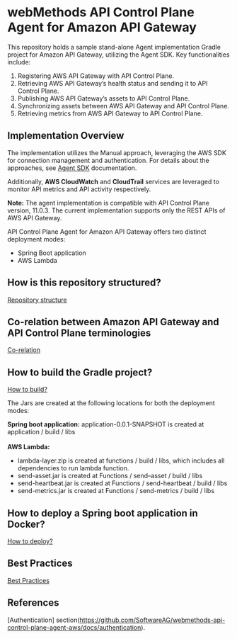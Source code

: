 # webMethods API Control Plane Agent for Amazon API Gateway

This repository holds a sample stand-alone Agent implementation Gradle project for Amazon API Gateway, utilizing the Agent SDK. Key functionalities include:

1. Registering AWS API Gateway with API Control Plane.
2. Retrieving AWS API Gateway’s health status and sending it to API Control Plane.
3. Publishing AWS API Gateway’s assets to API Control Plane.
4. Synchronizing assets between AWS API Gateway and API Control Plane.
5. Retrieving metrics from AWS API Gateway to API Control Plane.
  

## Implementation Overview

The implementation utilizes the Manual approach, leveraging the AWS SDK for connection management and authentication. For details about the approaches, see [Agent SDK](https://docs.webmethods.io/apicontrolplane/agent_sdk/chapter2wco/#gsc.tab=0) documentation.

Additionally, **AWS CloudWatch** and **CloudTrail** services are leveraged to monitor API metrics and API activity respectively.

**Note:** The agent implementation is compatible with API Control Plane version, 11.0.3. The current implementation supports only the REST APIs of AWS API Gateway.

API Control Plane Agent for Amazon API Gateway offers two distinct deployment modes:

- Spring Boot application
- AWS Lambda


## How is this repository structured?

[Repository structure](https://github.com/SoftwareAG/webmethods-api-control-plane-agent-aws/docs/repo-structure)


## Co-relation between Amazon API Gateway and API Control Plane terminologies

[Co-relation](https://github.com/SoftwareAG/webmethods-api-control-plane-agent-aws/docs/corelation)


## How to build the Gradle project?

[How to build?](https://github.com/SoftwareAG/webmethods-api-control-plane-agent-aws/devops/how-to-build)

The Jars are created at the following locations for both the deployment modes:

**Spring boot application:** application-0.0.1-SNAPSHOT is created at application / build / libs <br><br>
**AWS Lambda:** 
- lambda-layer.zip is created at functions / build / libs, which includes all dependencies to run lambda function.
- send-asset.jar is created at Functions / send–asset  / build / libs
- send-heartbeat.jar is created at Functions / send-heartbeat / build / libs
- send-metrics.jar is created at Functions / send-metrics / build / libs


## How to deploy a Spring boot application in Docker?

[How to deploy?](https://github.com/SoftwareAG/webmethods-api-control-plane-agent-aws/application/how-to-deploy)


## Best Practices

[Best Practices](https://github.com/SoftwareAG/webmethods-api-control-plane-agent-aws/docs/best-practices)


## References
[Authentication] section(https://github.com/SoftwareAG/webmethods-api-control-plane-agent-aws/docs/authentication).


















